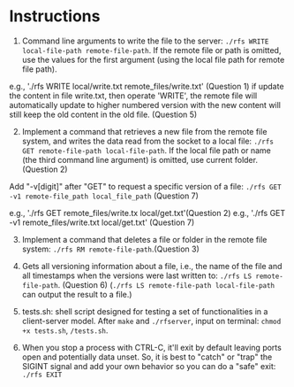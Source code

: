 # Instructions
1. Command line arguments to write the file to the server: `./rfs WRITE local-file-path remote-file-path`. If the remote file or path is omitted, use the values for the first argument (using the local file path for remote file path). 

e.g., './rfs WRITE local/write.txt remote_files/write.txt' (Question 1)
if update the content in file write.txt, then operate 'WRITE', the remote file will automatically update to higher numbered version with the new content will still keep the old content in the old file. (Question 5)

2. Implement a command that retrieves a new file from the remote file system, and writes the data read from the socket to a local file: `./rfs GET remote-file-path local-file-path`. If the local file path or name (the third command line argument) is omitted, use current folder. (Question 2)

Add "-v[digit]" after "GET"  to request a specific version of a file: `./rfs GET -v1 remote-file_path local_file_path` (Question 7)

e.g., './rfs GET remote_files/write.tx local/get.txt'(Question 2)
e.g., './rfs GET -v1 remote_files/write.txt local/get.txt' (Question 7)

3. Implement a command that deletes a file or folder in the remote file system: `./rfs RM remote-file-path`.(Question 3)

4. Gets all versioning information about a file, i.e., the name of the file and all timestamps when the versions were last written to: `./rfs LS remote-file-path`.  (Question 6)
(`./rfs LS remote-file-path local-file-path` can output the result to a file.)

5. tests.sh: shell script designed for testing a set of functionalities in a client-server model. After 
`make` and `./rfserver`, input on terminal: `chmod +x tests.sh`, `/tests.sh`.

6. When you stop a process with CTRL-C, it'll exit by default leaving ports open and potentially data unset. So, it is best to "catch" or "trap" the SIGINT signal and add your own behavior so you can do a "safe" exit:
`./rfs EXIT`